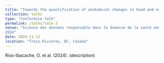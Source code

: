 ```yaml
---
title: "Towards the quantification of anatomical changes in head and neck cancer patients"
collection: talks
type: "Conference talk"
permalink: /talks/talk-3
venue: "Science des données responsable dans le domaine de la santé annual retreat
2024"
date: 2024-11-12
location: "Trois-Rivières, QC, Canada"
---
```


Rios-Ibacache, O. et al. (2024). (description)
